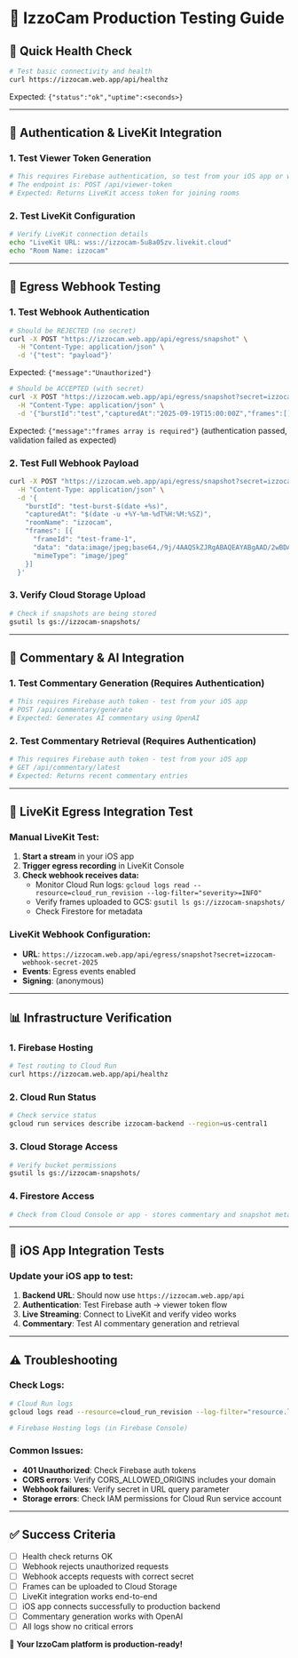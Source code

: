 # 🧪 IzzoCam Production Testing Guide

## 🏁 **Quick Health Check**
```bash
# Test basic connectivity and health
curl https://izzocam.web.app/api/healthz
```
Expected: `{"status":"ok","uptime":<seconds>}`

---

## 🔐 **Authentication & LiveKit Integration**

### 1. Test Viewer Token Generation
```bash
# This requires Firebase authentication, so test from your iOS app or web client
# The endpoint is: POST /api/viewer-token
# Expected: Returns LiveKit access token for joining rooms
```

### 2. Test LiveKit Configuration
```bash
# Verify LiveKit connection details
echo "LiveKit URL: wss://izzocam-5u8a05zv.livekit.cloud"
echo "Room Name: izzocam"
```

---

## 📸 **Egress Webhook Testing**

### 1. Test Webhook Authentication
```bash
# Should be REJECTED (no secret)
curl -X POST "https://izzocam.web.app/api/egress/snapshot" \
  -H "Content-Type: application/json" \
  -d '{"test": "payload"}'
```
Expected: `{"message":"Unauthorized"}`

```bash
# Should be ACCEPTED (with secret)
curl -X POST "https://izzocam.web.app/api/egress/snapshot?secret=izzocam-webhook-secret-2025" \
  -H "Content-Type: application/json" \
  -d '{"burstId":"test","capturedAt":"2025-09-19T15:00:00Z","frames":[]}'
```
Expected: `{"message":"frames array is required"}` (authentication passed, validation failed as expected)

### 2. Test Full Webhook Payload
```bash
curl -X POST "https://izzocam.web.app/api/egress/snapshot?secret=izzocam-webhook-secret-2025" \
  -H "Content-Type: application/json" \
  -d '{
    "burstId": "test-burst-$(date +%s)",
    "capturedAt": "$(date -u +%Y-%m-%dT%H:%M:%SZ)",
    "roomName": "izzocam",
    "frames": [{
      "frameId": "test-frame-1",
      "data": "data:image/jpeg;base64,/9j/4AAQSkZJRgABAQEAYABgAAD/2wBDAAEBAQEBAQEBAQEBAQEBAQEBAQEBAQEBAQEBAQEBAQEBAQEBAQEBAQEBAQEBAQEBAQEBAQEBAQEBAQEBAQEBAQH/2wBDAQEBAQEBAQEBAQEBAQEBAQEBAQEBAQEBAQEBAQEBAQEBAQEBAQEBAQEBAQEBAQEBAQEBAQEBAQEBAQEBAQEBAQH/wAARCAABAAEDASIAAhEBAxEB/8QAFQABAQAAAAAAAAAAAAAAAAAAAAv/xAAUEAEAAAAAAAAAAAAAAAAAAAAA/8QAFQEBAQAAAAAAAAAAAAAAAAAAAAX/xAAUEQEAAAAAAAAAAAAAAAAAAAAA/9oADAMBAAIRAxEAPwA/wAA/9k=",
      "mimeType": "image/jpeg"
    }]
  }'
```

### 3. Verify Cloud Storage Upload
```bash
# Check if snapshots are being stored
gsutil ls gs://izzocam-snapshots/
```

---

## 🤖 **Commentary & AI Integration**

### 1. Test Commentary Generation (Requires Authentication)
```bash
# This requires Firebase auth token - test from your iOS app
# POST /api/commentary/generate
# Expected: Generates AI commentary using OpenAI
```

### 2. Test Commentary Retrieval (Requires Authentication)
```bash
# This requires Firebase auth token - test from your iOS app  
# GET /api/commentary/latest
# Expected: Returns recent commentary entries
```

---

## 🔄 **LiveKit Egress Integration Test**

### **Manual LiveKit Test:**
1. **Start a stream** in your iOS app
2. **Trigger egress recording** in LiveKit Console
3. **Check webhook receives data:**
   - Monitor Cloud Run logs: `gcloud logs read --resource=cloud_run_revision --log-filter="severity>=INFO"`
   - Verify frames uploaded to GCS: `gsutil ls gs://izzocam-snapshots/`
   - Check Firestore for metadata

### **LiveKit Webhook Configuration:**
- **URL**: `https://izzocam.web.app/api/egress/snapshot?secret=izzocam-webhook-secret-2025`
- **Events**: Egress events enabled
- **Signing**: (anonymous)

---

## 📊 **Infrastructure Verification**

### 1. Firebase Hosting
```bash
# Test routing to Cloud Run
curl https://izzocam.web.app/api/healthz
```

### 2. Cloud Run Status
```bash
# Check service status
gcloud run services describe izzocam-backend --region=us-central1
```

### 3. Cloud Storage Access
```bash
# Verify bucket permissions
gsutil ls gs://izzocam-snapshots/
```

### 4. Firestore Access
```bash
# Check from Cloud Console or app - stores commentary and snapshot metadata
```

---

## 🎯 **iOS App Integration Tests**

### Update your iOS app to test:

1. **Backend URL**: Should now use `https://izzocam.web.app/api`
2. **Authentication**: Test Firebase auth → viewer token flow  
3. **Live Streaming**: Connect to LiveKit and verify video works
4. **Commentary**: Test AI commentary generation and retrieval

---

## ⚠️ **Troubleshooting**

### Check Logs:
```bash
# Cloud Run logs
gcloud logs read --resource=cloud_run_revision --log-filter="resource.labels.service_name=izzocam-backend"

# Firebase Hosting logs (in Firebase Console)
```

### Common Issues:
- **401 Unauthorized**: Check Firebase auth tokens
- **CORS errors**: Verify CORS_ALLOWED_ORIGINS includes your domain
- **Webhook failures**: Verify secret in URL query parameter
- **Storage errors**: Check IAM permissions for Cloud Run service account

---

## ✅ **Success Criteria**

- [ ] Health check returns OK
- [ ] Webhook rejects unauthorized requests
- [ ] Webhook accepts requests with correct secret
- [ ] Frames can be uploaded to Cloud Storage
- [ ] LiveKit integration works end-to-end
- [ ] iOS app connects successfully to production backend
- [ ] Commentary generation works with OpenAI
- [ ] All logs show no critical errors

🎉 **Your IzzoCam platform is production-ready!**